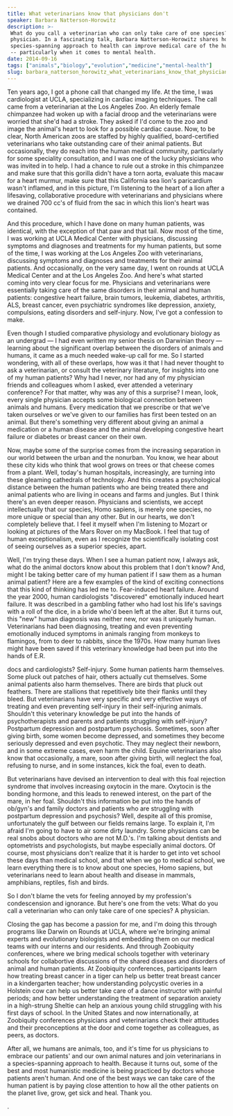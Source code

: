 ```yaml
---
title: What veterinarians know that physicians don't
speaker: Barbara Natterson-Horowitz
description: >-
 What do you call a veterinarian who can only take care of one species? A
 physician. In a fascinating talk, Barbara Natterson-Horowitz shares how a
 species-spanning approach to health can improve medical care of the human animal
 -- particularly when it comes to mental health.
date: 2014-09-16
tags: ["animals","biology","evolution","medicine","mental-health"]
slug: barbara_natterson_horowitz_what_veterinarians_know_that_physicians_don_t
---
```


Ten years ago, I got a phone call that changed my life. At the time, I was cardiologist
at UCLA, specializing in cardiac imaging techniques. The call came from a veterinarian at
the Los Angeles Zoo. An elderly female chimpanzee had woken up with a facial droop and the
veterinarians were worried that she'd had a stroke. They asked if I'd come to the zoo and
image the animal's heart to look for a possible cardiac cause. Now, to be clear, North
American zoos are staffed by highly qualified, board-certified veterinarians who take
outstanding care of their animal patients. But occasionally, they do reach into the
human medical community, particularly for some speciality consultation, and I was one of
the lucky physicians who was invited in to help. I had a chance to rule out a stroke in
this chimpanzee and make sure that this gorilla didn't have a torn aorta, evaluate this
macaw for a heart murmur, make sure that this California sea lion's paricardium wasn't
inflamed, and in this picture, I'm listening to the heart of a lion after a lifesaving, 
collaborative procedure with veterinarians and physicians where we drained 700 cc's of 
fluid from the sac in which this lion's heart was contained.

And this procedure, which I have done on many human patients, was identical, with the
exception of that paw and that tail. Now most of the time, I was working at UCLA Medical
Center with physicians, discussing symptoms and diagnoses and treatments for my human
patients, but some of the time, I was working at the Los Angeles Zoo with veterinarians,
discussing symptoms and diagnoses and treatments for their animal patients. And
occasionally, on the very same day, I went on rounds at UCLA Medical Center and at the
Los Angeles Zoo. And here's what started coming into very clear focus for me. Physicians
and veterinarians were essentially taking care of the same disorders in their animal and
human patients: congestive heart failure, brain tumors, leukemia, diabetes, arthritis,
ALS, breast cancer, even psychiatric syndromes like depression, anxiety, compulsions,
eating disorders and self-injury. Now, I've got a confession to make.

Even though I studied comparative physiology and evolutionary biology as an undergrad — I
had even written my senior thesis on Darwinian theory — learning about the significant
overlap between the disorders of animals and humans, it came as a much needed wake-up
call for me. So I started wondering, with all of these overlaps, how was it that I had
never thought to ask a veterinarian, or consult the veterinary literature, for insights
into one of my human patients? Why had I never, nor had any of my physician friends and
colleagues whom I asked, ever attended a veterinary conference? For that matter, why was 
any of this a surprise? I mean, look, every single physician accepts some biological
connection between animals and humans. Every medication that we prescribe or that we've
taken ourselves or we've given to our families has first been tested on an animal. But
there's something very different about giving an animal a medication or a human disease
and the animal developing congestive heart failure or diabetes or breast cancer on their
own.

Now, maybe some of the surprise comes from the increasing separation in our world between
the urban and the nonurban. You know, we hear about these city kids who think that wool
grows on trees or that cheese comes from a plant. Well, today's human hospitals,
increasingly, are turning into these gleaming cathedrals of technology. And this creates a
psychological distance between the human patients who are being treated there and animal
patients who are living in oceans and farms and jungles. But I think there's an even
deeper reason. Physicians and scientists, we accept intellectually that our species, Homo
sapiens, is merely one species, no more unique or special than any other. But in our
hearts, we don't completely believe that. I feel it myself when I'm listening to Mozart
or looking at pictures of the Mars Rover on my MacBook. I feel that tug of human
exceptionalism, even as I recognize the scientifically isolating cost of seeing ourselves
as a superior species, apart.

Well, I'm trying these days. When I see a human patient now, I always ask, what do the
animal doctors know about this problem that I don't know? And, might I be taking better 
care of my human patient if I saw them as a human animal patient? Here are a few examples
of the kind of exciting connections that this kind of thinking has led me to.
Fear-induced heart failure. Around the year 2000, human cardiologists "discovered"
emotionally induced heart failure. It was described in a gambling father who had lost his
life's savings with a roll of the dice, in a bride who'd been left at the alter. But it
turns out, this "new" human diagnosis was neither new, nor was it uniquely human.
Veterinarians had been diagnosing, treating and even preventing emotionally induced
symptoms in animals ranging from monkeys to flamingos, from to deer to rabbits, since the
1970s. How many human lives might have been saved if this veterinary knowledge had been
put into the hands of E.R.

docs and cardiologists? Self-injury. Some human patients harm themselves. Some pluck out
patches of hair, others actually cut themselves. Some animal patients also harm
themselves. There are birds that pluck out feathers. There are stallions that
repetitively bite their flanks until they bleed. But veterinarians have very specific and
very effective ways of treating and even preventing self-injury in their self-injuring
animals. Shouldn't this veterinary knowledge be put into the hands of psychotherapists and
 parents and patients struggling with self-injury? Postpartum depression and postpartum
psychosis. Sometimes, soon after giving birth, some women become depressed, and sometimes
they become seriously depressed and even psychotic. They may neglect their newborn, and
in some extreme cases, even harm the child. Equine veterinarians also know that
occasionally, a mare, soon after giving birth, will neglect the foal, refusing to nurse,
and in some instances, kick the foal, even to death.

But veterinarians have devised an intervention to deal with this foal rejection syndrome
that involves increasing oxytocin in the mare. Oxytocin is the bonding hormone, and this
leads to renewed interest, on the part of the mare, in her foal. Shouldn't this
information be put into the hands of ob/gyn's and family doctors and patients who are
struggling with postpartum depression and psychosis? Well, despite all of this promise,
unfortunately the gulf between our fields remains large. To explain it, I'm afraid I'm
going to have to air some dirty laundry. Some physicians can be real snobs about doctors
who are not M.D.'s. I'm talking about dentists and optometrists and psychologists, but
maybe especially animal doctors. Of course, most physicians don't realize that it is
harder to get into vet school these days than medical school, and that when we go to
medical school, we learn everything there is to know about one species, Homo sapiens, but
veterinarians need to learn about health and disease in mammals, amphibians, reptiles,
fish and birds.

So I don't blame the vets for feeling annoyed by my profession's condescension and
ignorance. But here's one from the vets: What do you call a veterinarian who can only take
 care of one species? A physician. 

Closing the gap has become a passion for me, and I'm doing this through programs like
Darwin on Rounds at UCLA, where we're bringing animal experts and evolutionary biologists
and embedding them on our medical teams with our interns and our residents. And through
Zoobiquity conferences, where we bring medical schools together with veterinary schools
for collabortive discussions of the shared diseases and disorders of animal and human
patients. At Zoobiquity conferences, participants learn how treating breast cancer in a
tiger can help us better treat breast cancer in a kindergarten teacher; how understanding
polycystic overies in a Holstein cow can help us better take care of a dance instructor 
with painful periods; and how better understanding the treatment of separation anxiety in
a high-strung Sheltie can help an anxious young child struggling with his first days of
school. In the United States and now internationally, at Zoobiquity conferences physicians
and veterinarians check their attitudes and their preconceptions at the door and come 
together as colleagues, as peers, as doctors.

After all, we humans are animals, too, and it's time for us physicians to embrace our
patients' and our own animal natures and join veterinarians in a species-spanning approach
to health. Because it turns out, some of the best and most humanistic medicine is being
practiced by doctors whose patients aren't human. And one of the best ways we can take
care of the human patient is by paying close attention to how all the other patients on
the planet live, grow, get sick and heal. Thank you.

.

<!--
ad_duration=3.33
event="TEDMED 2014"
external_start_time=0
has_talk_citation=0
intro_duration=11.82
is_subtitle_required="False"
is_talk_featured="True"
language="en"
language_swap="False"
native_language="en"
number_of_related_talks=6
number_of_speakers=1
number_of_subtitled_videos=30
number_of_tags=5
number_of_talk_download_languages=30
number_of_talk_more_resources=2
number_of_talk_recommendations=1
number_of_talks_take_actions=0
post_ad_duration=0.83
published_timestamp="2014-12-04 16:00:09"
recording_date="2014-09-16"
speaker_description="Cardiologist, evolutionary biologist"
speaker_is_published=1
speaker_name="Barbara Natterson-Horowitz"
talk_name="What veterinarians know that physicians don't"
talk_recommendations_blurb="Two must-read books and a site to explore."
talks_tags=["animals","biology","evolution","medicine","mental-health"]
talks_take_action=[]
url_audio="https://download.ted.com/talks/BarbaraNattersonHorowitz_2014P.mp3?apikey=acme-roadrunner"
url_photo_speaker="https://pe.tedcdn.com/images/ted/4462a2d793169da6d355a0a091fb3abe8628188c_254x191.jpg"
url_photo_talk="https://pe.tedcdn.com/images/ted/5277594afb524a380f632ef3ea79ad9cbba2974d_2880x1620.jpg"
url_webpage="https://www.ted.com/talks/barbara_natterson_horowitz_what_veterinarians_know_that_physicians_don_t"
video_type_name="TED Stage Talk"
-->